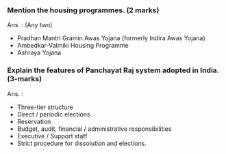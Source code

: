 ### Mention the housing programmes. (2 marks)
Ans. : (Any two)
* Pradhan Mantri Gramin Awas Yojana (formerly Indira Awas Yojana)
* Ambedkar-Valmiki Housing Programme
* Ashraya Yojana

### Explain the features of Panchayat Raj system adopted in India. (3-marks)
Ans. :
* Three-tier structure
* Direct / periodic elections
* Reservation
* Budget, audit, financial / administrative responsibilities
* Executive / Support staff
* Strict procedure for dissolution and elections. 
